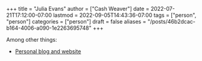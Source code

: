 +++
title = "Julia Evans"
author = ["Cash Weaver"]
date = 2022-07-21T17:12:00-07:00
lastmod = 2022-09-05T14:43:36-07:00
tags = ["person", "person"]
categories = ["person"]
draft = false
aliases = "/posts/46b2dcac-b164-4006-a090-1e2263695748"
+++

Among other things:

-   [Personal blog and website](https://jvns.ca)

